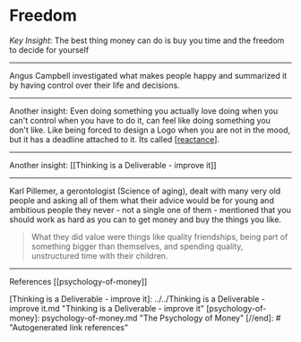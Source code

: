 

# Freedom

*Key Insight*: The best thing money can do is buy you time and the freedom to decide for yourself

---

Angus Campbell investigated what makes people happy and summarized it by having control over their life and decisions.

---

Another insight: 
Even doing something you actually love doing when you can't control when you have to do it, can feel like doing something you don't like. Like being forced to design a Logo when you are not in the mood, but it has a deadline attached to it. Its called [[reactance]]. 

---

Another insight:
[[Thinking is a Deliverable - improve it]]

---

Karl Pillemer, a gerontologist (Science of aging), dealt with many very old people and asking all of them what their advice would be for young and ambitious people they never - not a single one of them - mentioned that you should work as hard as you can to get money and buy the things you like. 

> What they did value were things like quality friendships, being part of something bigger than themselves, and spending quality, unstructured time with their children.


---
References
[[psychology-of-money]]


[//begin]: # "Autogenerated link references for markdown compatibility"
[reactance]: reactance.md "Reactance (Psychology)"
[Thinking is a Deliverable - improve it]: ../../Thinking is a Deliverable - improve it.md "Thinking is a Deliverable - improve it"
[psychology-of-money]: psychology-of-money.md "The Psychology of Money"
[//end]: # "Autogenerated link references"